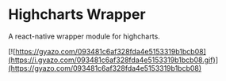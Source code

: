 # Highcharts Wrapper
A react-native wrapper module for highcharts.


[![https://gyazo.com/093481c6af328fda4e5153319b1bcb08](https://i.gyazo.com/093481c6af328fda4e5153319b1bcb08.gif)](https://gyazo.com/093481c6af328fda4e5153319b1bcb08)
